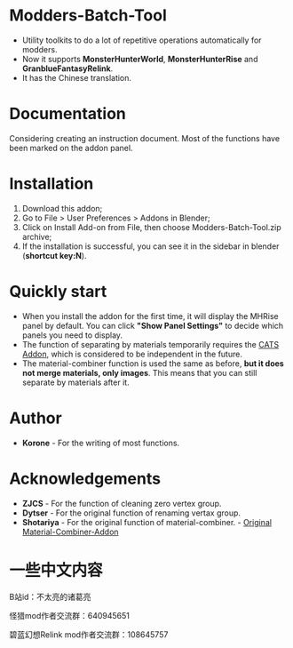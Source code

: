 # Modders-Batch-Tool
* Utility toolkits to do a lot of repetitive operations automatically for modders.
* Now it supports **MonsterHunterWorld**, **MonsterHunterRise** and **GranblueFantasyRelink**.
* It has the Chinese translation.
  
# Documentation
Considering creating an instruction document. Most of the functions have been marked on the addon panel.

# Installation
1. Download this addon;
2. Go to File > User Preferences > Addons in Blender;
3. Click on Install Add-on from File, then choose Modders-Batch-Tool.zip archive;
4. If the installation is successful, you can see it in the sidebar in blender (**shortcut key:N**).

# Quickly start 
* When you install the addon for the first time, it will display the MHRise panel by default. You can click **"Show Panel Settings"** to decide which panels you need to display.
* The function of separating by materials temporarily requires the [CATS Addon](https://github.com/absolute-quantum/cats-blender-plugin), which is considered to be independent in the future.
* The material-combiner function is used the same as before, **but it does not merge materials, only images**. This means that you can still separate by materials after it.

# Author
* **Korone** - For the writing of most functions.

# Acknowledgements
* **ZJCS** - For the function of cleaning zero vertex group.
* **Dytser** - For the original function of renaming vertax group.
* **Shotariya** - For the original function of material-combiner. - [Original Material-Combiner-Addon](https://github.com/Grim-es/material-combiner-addon/)

# 一些中文内容
B站id：不太亮的诸葛亮

怪猎mod作者交流群：640945651

碧蓝幻想Relink mod作者交流群：108645757

